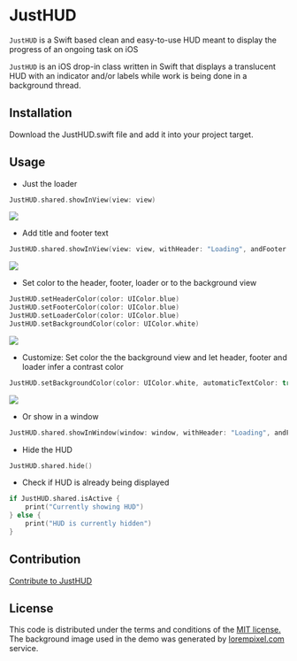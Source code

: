 # JustHUD
````JustHUD```` is a Swift based clean and easy-to-use HUD meant to display the progress of an ongoing task on iOS

````JustHUD```` is an iOS drop-in class written in Swift that displays a translucent HUD with an indicator and/or labels while work is being done in a background thread.

## Installation
Download the JustHUD.swift file and add it into your project target.

## Usage
- Just the loader 
````swift
JustHUD.shared.showInView(view: view)
````  
![](http://i.imgur.com/Yw3kE6r.png)

- Add title and footer text 
````swift
JustHUD.shared.showInView(view: view, withHeader: "Loading", andFooter: "Please wait...")
````  
![](http://i.imgur.com/pm5J5CI.png)

- Set color to the header, footer, loader or to the background view
````swift
JustHUD.setHeaderColor(color: UIColor.blue)
JustHUD.setFooterColor(color: UIColor.blue)
JustHUD.setLoaderColor(color: UIColor.blue)
JustHUD.setBackgroundColor(color: UIColor.white)
````  
![](http://i.imgur.com/EfzWnxJ.png)

- Customize: Set color the the background view and let header, footer and loader infer a contrast color
````swift
JustHUD.setBackgroundColor(color: UIColor.white, automaticTextColor: true)
````  
![](http://i.imgur.com/4nIV6gW.png)

- Or show in a window
````swift
JustHUD.shared.showInWindow(window: window, withHeader: "Loading", andFooter: "Please wait...")
````  

- Hide the HUD
````swift
JustHUD.shared.hide()
````

- Check if HUD is already being displayed
````swift
if JustHUD.shared.isActive {
    print("Currently showing HUD")
} else {
    print("HUD is currently hidden")
}
````

## Contribution
[Contribute to JustHUD](https://github.com/shubh10/JustHUD/blob/master/CONTRIBUTING.md)

## License
This code is distributed under the terms and conditions of the [MIT license.](https://github.com/shubh10/JustHUD/blob/master/LICENSE)
The background image used in the demo was generated by [lorempixel.com](http://lorempixel.com/) service.

